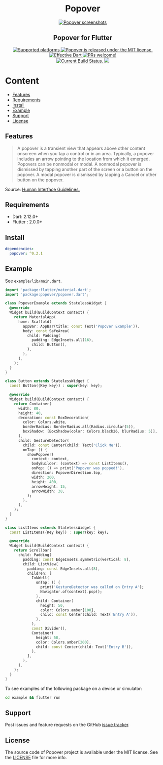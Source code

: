 <h1 align="center">Popover</h1>

<p align="center">
  <a href="https://github.com/minikin/popover/">
    <img src="https://i.ibb.co/0DW1XQ0/popover-demo.png" alt="Popover screenshots" />
  </a>
<h2 align="center">Popover for Flutter</h2>
</p>

<p align="center">

  <a href="https://github.com/minikin/popover">
    <img src="https://img.shields.io/badge/platforms-iOS%20%7C%20iPadOS%20%7C%20Android%20%7C%20Web-green.svg" alt="Supported platforms" />
  </a>

   <a href="https://github.com/minikin/popover/blob/main/LICENSE">
    <img src="https://img.shields.io/badge/license-MIT-blue.svg" alt="Popover is released under the MIT license." />
  </a>

  <a href="https://github.com/tenhobi/effective_dart">
    <img src="https://img.shields.io/badge/style-effective_dart-40c4ff.svg" alt="Effective Dart" />
  </a>

  <a href="https://github.com/minikin/popover/blob/main/CODE_OF_CONDUCT.md">
    <img src="https://img.shields.io/badge/PRs-welcome-brightgreen.svg" alt="PRs welcome!" />
  </a>

  </br>

   <a href="https://github.com/minikin/popover/actions">
    <img src="https://github.com/minikin/popover/workflows/On%20Pull%20Request/badge.svg" alt="Current Build Status." />
  </a>

  <a href="https://codecov.io/gh/minikin/popover">
    <img src="https://codecov.io/gh/minikin/popover/branch/main/graph/badge.svg?token=CHT3D24SOQ"/>
  </a>

</p>


# Content

- [Features](#features)
- [Requirements](#requirements)
- [Install](#install)
- [Example](#example)
- [Support](#support)
- [License](#license)

## Features

> A popover is a transient view that appears above other content onscreen when you tap a control or in an area. Typically, a popover includes an arrow pointing to the location from which it emerged. Popovers can be nonmodal or modal. A nonmodal popover is dismissed by tapping another part of the screen or a button on the popover. A modal popover is dismissed by tapping a Cancel or other button on the popover.

Source: [Human Interface Guidelines.
](https://developer.apple.com/design/human-interface-guidelines/ios/views/popovers/)

## Requirements

- Dart: 2.12.0+
- Flutter : 2.0.0+

## Install

```yaml
dependencies:
  popover: ^0.2.1
```

## Example

See `example/lib/main.dart`.

```dart
import 'package:flutter/material.dart';
import 'package:popover/popover.dart';

class PopoverExample extends StatelessWidget {
  @override
  Widget build(BuildContext context) {
    return MaterialApp(
      home: Scaffold(
        appBar: AppBar(title: const Text('Popover Example')),
        body: const SafeArea(
          child: Padding(
            padding: EdgeInsets.all(16),
            child: Button(),
          ),
        ),
      ),
    );
  }
}

class Button extends StatelessWidget {
  const Button({Key key}) : super(key: key);

  @override
  Widget build(BuildContext context) {
    return Container(
      width: 80,
      height: 40,
      decoration: const BoxDecoration(
        color: Colors.white,
        borderRadius: BorderRadius.all(Radius.circular(5)),
        boxShadow: [BoxShadow(color: Colors.black26, blurRadius: 5)],
      ),
      child: GestureDetector(
        child: const Center(child: Text('Click Me')),
        onTap: () {
          showPopover(
            context: context,
            bodyBuilder: (context) => const ListItems(),
            onPop: () => print('Popover was popped!'),
            direction: PopoverDirection.top,
            width: 200,
            height: 400,
            arrowHeight: 15,
            arrowWidth: 30,
          );
        },
      ),
    );
  }
}

class ListItems extends StatelessWidget {
  const ListItems({Key key}) : super(key: key);

  @override
  Widget build(BuildContext context) {
    return Scrollbar(
      child: Padding(
        padding: const EdgeInsets.symmetric(vertical: 8),
        child: ListView(
          padding: const EdgeInsets.all(8),
          children: [
            InkWell(
              onTap: () {
                print('GestureDetector was called on Entry A');
                Navigator.of(context).pop();
              },
              child: Container(
                height: 50,
                color: Colors.amber[100],
                child: const Center(child: Text('Entry A')),
              ),
            ),
            const Divider(),
            Container(
              height: 50,
              color: Colors.amber[200],
              child: const Center(child: Text('Entry B')),
            ),
          ],
        ),
      ),
    );
  }
}
```

To see examples of the following package on a device or simulator:

```sh
cd example && flutter run
```

## Support

Post issues and feature requests on the GitHub [issue tracker](https://github.com/minikin/popover/issues).


## License

The source code of Popover project is available under the MIT license.
See the [LICENSE](https://github.com/minikin/popover/blob/main/LICENSE) file for more info.
